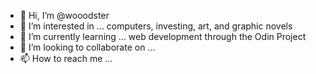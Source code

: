 - 👋 Hi, I’m @wooodster
- 👀 I’m interested in ... computers, investing, art, and graphic novels
- 🌱 I’m currently learning ... web development through the Odin Project
- 💞️ I’m looking to collaborate on ...
- 📫 How to reach me ...

<!---
wooodster/wooodster is a ✨ special ✨ repository because its `README.md` (this file) appears on your GitHub profile.
You can click the Preview link to take a look at your changes.
--->
